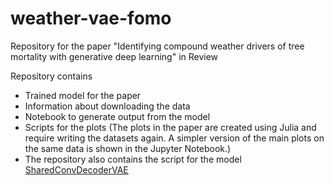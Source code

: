# weather-vae-fomo
Repository for the paper "Identifying compound weather drivers of tree mortality with generative deep learning" in Review

Repository contains
- Trained model for the paper
- Information about downloading the data
- Notebook to generate output from the model
- Scripts for the plots (The plots in the paper are created using Julia and require writing the datasets again. A simpler version of the main plots on the same data is shown in the Jupyter Notebook.)
- The repository also contains the script for the model [SharedConvDecoderVAE](/home/anand/Projects/weather-vae-fomo/fomo/model/vae.py)